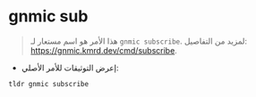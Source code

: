 # gnmic sub

> هذا الأمر هو اسم مستعار لـ `gnmic subscribe`.
> لمزيد من التفاصيل: <https://gnmic.kmrd.dev/cmd/subscribe>.

- إعرض التوثيقات للأمر الأصلي:

`tldr gnmic subscribe`
